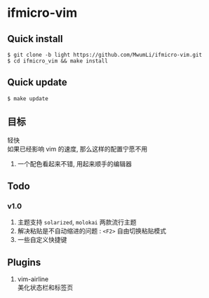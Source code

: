 # ifmicro-vim

## Quick install

    $ git clone -b light https://github.com/MwumLi/ifmicro-vim.git
    $ cd ifmicro_vim && make install 

## Quick update  

    $ make update
    
## 目标

轻快  
如果已经影响 vim 的速度, 那么这样的配置宁愿不用  

1. 一个配色看起来不错, 用起来顺手的编辑器  

## Todo

### v1.0

1. 主题支持 `solarized`, `molokai` 两款流行主题  
2. 解决粘贴是不自动缩进的问题 : `<F2>` 自由切换粘贴模式  
3. 一些自定义快捷键  


## Plugins

1. vim-airline  
   美化状态栏和标签页
